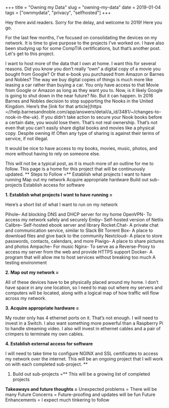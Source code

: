 +++
title = "Owning my Data"
slug = "owning-my-data"
date = 2019-01-04
tags = ["ownmydata", "privacy", "selfhosted"]
+++

Hey there avid readers. Sorry for the delay, and welcome to 2019! Here you go.

For the last few months, I’ve focused on consolidating the devices on my network.  It is time to give purpose to the projects I've worked on. I have also been studying up for some CompTIA certifications, but that’s another post. Let's get to this project.

I want to host more of the data that I own at home. I want this for several reasons. Did you know you don’t really “own” a digital copy of a movie you bought from Google? Or that e-book you purchased from Amazon or Barnes and Nobles? The way we buy digital copies of things is much more like leasing a car rather than buying a car. You only have access to that Movie from Google or Amazon as long as they want you to.  Now, is it likely Google is going to shut down in the near future? No. But it can happen. In 2016 Barnes and Nobles decision to stop supporting the Nooks in the United Kingdom. Here’s the [link for that article](https =//help.barnesandnoble.com/app/answers/detail/a_id/3481/~/changes-to-nook-in-the-uk). If you didn’t take action to secure your Nook books before a certain date, you would lose them. That’s not real ownership. That’s not even that you can’t easily share digital books and movies like a physical copy. Despite owning it! Often any type of sharing is against their terms of service, if not illegal.

It would be nice to have access to my books, movies, music, photos, and more without having to rely on someone else.

This will not be a typical post, as it is much more of an outline for me to follow. This page is a home for this project that will be continuously updated.
**
Steps to Follow =**
Establish what projects I want to have running
Map out my network
Acquire appropriate hardware
Build out sub-projects
Establish access for software

**1. Establish what projects I want to have running =**

Here’s a short list of what I want to run on my network

Pihole&#8211; Ad blocking DNS and DHCP server for my home
OpenVPN- To access my network safely and securely
Emby&#8211; Self-hosted version of Netlix
Calibre&#8211; Self-hosted ebook server and library
Rocket.Chat- A private chat and communication service, similar to Slack
Bit Torrent Box- A place to download files and give back to the community
Nextcloud&#8211; A place to store passwords, contacts, calendars, and more
Piwigo- A place to share pictures and photos
Ampache&#8211; For music
Nginx- To serve as a Reverse-Proxy to access my server from the web and provide HTTPS support
Docker- A program that will allow me to host services without breaking too much
A testing environment

**2. Map out my network =**

All of these devices have to be physically placed around my home. I don’t have space in any one location, so I need to map out where my servers and computers will be located, along with a logical map of how traffic will flow across my network.

**3. Acquire appropriate hardware =**

My router only has 4 ethernet ports on it. That’s not enough. I will need to invest in a Switch. I also want something more powerful than a Raspberry Pi to handle streaming video. I also will invest in ethernet cables and a pair of crimpers to terminate my own cables.

**4. Establish external access for software**

I will need to take time to configure NGINX and SSL certificates to access my network over the internet. This will be an ongoing project that I will work on with each completed sub-project.
**
1. Build out sub-projects =** This will be a growing list of completed projects

**Takeaways and future thoughts =**
Unexpected problems = There will be many
Future Concerns = Future-proofing and updates will be fun
Future Enhancements = I expect much tinkering to follow
